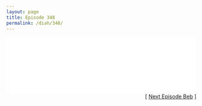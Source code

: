 ```yaml
---
layout: page
title: Episode 348
permalink: /diah/348/
---
```


<iframe allowfullscreen="true" frameborder="0" style="width:100%;" marginheight="0" marginwidth="0" mozallowfullscreen="true" scrolling="NO" src="//gdriveplayer.us/embed2.php?link=QqUvdI3SLk7jC%252BGaA%252Bz5vwKr%252BJs2hz57AhZG0lBTj8atuhq2bZbAxe%252BxNVqZG%252Fxn5QTlGRg3ON6TBraGdudosA7ilor6BxcLgCx%252F%252BxNkIN7mMgcM3y2zyqpT0pHJtJGckoKvDfWsNwM1XIpTqNfDI%252BjtmmiY5j4fT%252BFgxh2pDnN66tdY7z5gnwwQ9eRBfgSded2vmwqzvVonBgsSy0mKlC&amp;no_adult=yes" webkitallowfullscreen="true"></iframe>

<div align="right">[ <a href="/diah/349/">Next Episode Beb</a> ]</div>

